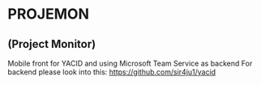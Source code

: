 # PROJEMON 
## (Project Monitor)

Mobile front for YACID and using Microsoft Team Service as backend
For backend please look into this: https://github.com/sir4ju1/yacid
